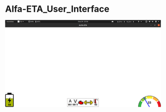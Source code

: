# Alfa-ETA_User_Interface
![alt text](https://github.com/baransolmaz/Alfa-ETA_User_Interface/blob/24Ocak/Current%20Status%20Images/5.png?raw=true)
